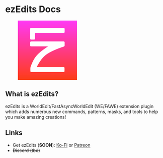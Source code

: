 # ezEdits Docs

<div align="left">

<figure><img src=".gitbook/assets/logofinal5.png" alt="" width="188"><figcaption></figcaption></figure>

</div>

## What is ezEdits?

ezEdits is a WorldEdit/FastAsyncWorldEdit (WE/FAWE) extension plugin which adds numerous new commands, patterns, masks, and tools to help you make amazing creations!



## Links

* Get ezEdits (**SOON**): [Ko-Fi](https://ko-fi.com/ezedits) or [Patreon](https://www.patreon.com/ezedits)
* ~~Discord (tbd)~~
